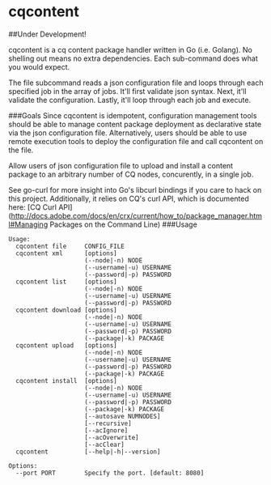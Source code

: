 cqcontent
=========
##Under Development!

cqcontent is a cq content package handler written in Go (i.e. Golang). No shelling out
means no extra dependencies. Each sub-command does what you would expect. 

The file subcommand reads a json configuration file and loops through each specified job 
in the array of jobs. It'll first validate json syntax. Next, it'll validate the configuration. 
Lastly, it'll loop through each job and execute. 

###Goals
Since cqcontent is idempotent, configuration management tools should be able to manage content 
package deployment as declarative state via the json configuration file. Alternatively, users 
should be able to use remote execution tools to deploy the configuration file and call cqcontent 
on the file. 

Allow users of json configuration file to upload and install a content package to an arbitrary 
number of CQ nodes, concurently, in a single job.

See go-curl for more insight into Go's libcurl bindings if
you care to hack on this project. Additionally, it relies on CQ's 
curl API, which is documented here: [CQ Curl API](http://docs.adobe.com/docs/en/crx/current/how_to/package_manager.html#Managing Packages on the Command Line)
###Usage
```
Usage:
  cqcontent file     CONFIG_FILE
  cqcontent xml      [options]
                     (--node|-n) NODE
                     (--username|-u) USERNAME
                     (--password|-p) PASSWORD
  cqcontent list     [options]
                     (--node|-n) NODE
                     (--username|-u) USERNAME
                     (--password|-p) PASSWORD
  cqcontent download [options]
                     (--node|-n) NODE
                     (--username|-u) USERNAME
                     (--password|-p) PASSWORD
                     (--package|-k) PACKAGE
  cqcontent upload   [options]
                     (--node|-n) NODE
                     (--username|-u) USERNAME
                     (--password|-p) PASSWORD
                     (--package|-k) PACKAGE
  cqcontent install  [options]
                     (--node|-n) NODE
                     (--username|-u) USERNAME
                     (--password|-p) PASSWORD
                     (--package|-k) PACKAGE
                     [--autosave NUMNODES]
                     [--recursive]
                     [--acIgnore]
                     [--acOverwrite]
                     [--acClear]
  cqcontent          [--help|-h|--version]

Options:
  --port PORT        Specify the port. [default: 8080]
```

